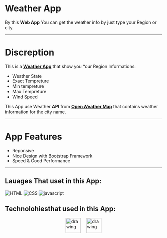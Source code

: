 # Weather App

By this **Web App** You can get the weather info by just type your Region or city.

-----

# Discreption
This is a [**Weather App**](https://weather-app-beige-nine.vercel.app/) that show you Your Region Informations:
  - Weather State
  - Exact Tempreture
  - Min tempreture
  - Max Tempreture
  - Wind Speed

This App use Weather **API** from [**Open Weather Map**](https://openweathermap.org/) that contains weather information for the city name.

-----

# App Features
  - Reponsive
  - Nice Design with Bootstrap Framework
  - Speed & Good Performance

-----

## Lauages That uset in this App:

![HTML](https://img.icons8.com/color/48/000000/html-5--v1.png)
![CSS](https://img.icons8.com/color/48/000000/css3.png)
![javascript](https://img.icons8.com/color/48/000000/javascript--v2.png)



## Technolohiesthat used in this App:

<div style="display: flex; justify-content: center; align-items: center; gap: 20px;">
  <img src="https://cdn.worldvectorlogo.com/logos/next-js.svg" alt="drawing" width="48" height="48"/>
  <img src="https://axios-http.com/assets/logo.svg" alt="drawing" width="48" height="48"/>
</div>






